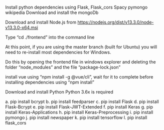 Install python dependencies using Flask, Flask_cors Spacy pymongo wikipedia 
Download and install the mongoDb

Download and install Node.js from https://nodejs.org/dist/v13.3.0/node-v13.3.0-x64.msi 

Type “cd ./frontend” into the command line 

At this point, if you are using the master branch (built for Ubuntu) you will need to re-install 
most dependencies for Windows. 

Do this by opening the frontend file in windows explorer and deleting the folder “node_modules” and the file “package-lock.json” 

install vue using “npm install -g @vue/cli”, wait for it to complete before installing 
dependencies using “npm install” 

Download and install Python 
Python 3.6x is required

a. pip install bcrypt 
b. pip install feedparser 
c. pip install Flask 
d. pip install Flask-Bcrypt 
e. pip install Flask-JWT-Extended 
f. pip install Keras 
g. pip install Keras-Applications 
h. pip install Keras-Preprocessing 
i. pip install pymongo 
j. pip install newspaper 
k. pip install tensorflow 
l. pip install flask_cors 
